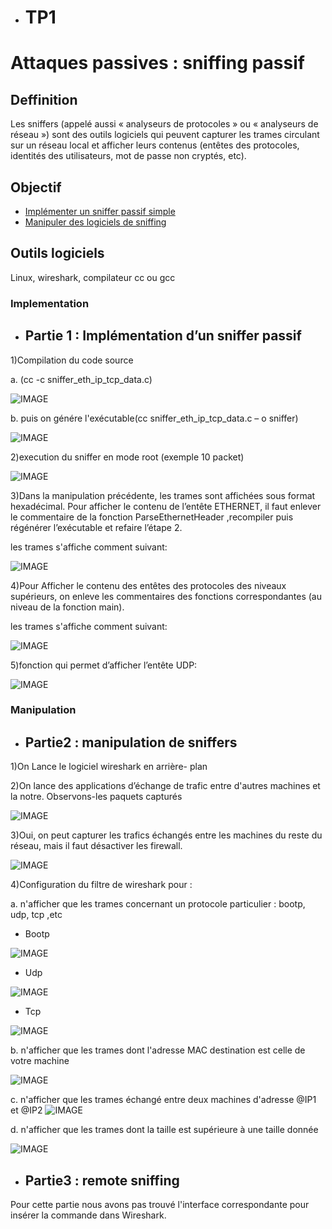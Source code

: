 - # TP1

# Attaques passives : sniffing passif

## Deffinition

Les sniffers (appelé aussi « analyseurs de protocoles » ou « analyseurs de réseau ») sont des outils logiciels qui peuvent capturer les trames circulant sur un réseau local et afficher leurs contenus (entêtes des protocoles, identités des utilisateurs, mot de passe non cryptés, etc).

## Objectif

- [Implémenter un sniffer passif simple](#implementation)
- [Manipuler des logiciels de sniffing](#manipulation)

## Outils logiciels

Linux, wireshark, compilateur cc ou gcc

### Implementation

- ## Partie 1 : Implémentation d’un sniffer passif

1)Compilation du code source 

a. (cc -c sniffer_eth_ip_tcp_data.c)
    
![IMAGE](codesource.jpeg)

b. puis on génére l'exécutable(cc sniffer_eth_ip_tcp_data.c – o sniffer)

![IMAGE](exec.jpeg)

2)execution du sniffer en mode root (exemple 10 packet)

![IMAGE](testsnif.jpeg)

3)Dans la manipulation précédente, les trames sont affichées sous format hexadécimal. Pour
afficher le contenu de l’entête ETHERNET, il faut enlever le commentaire de la fonction
ParseEthernetHeader ,recompiler puis régénérer l’exécutable et refaire l’étape 2.

les trames s'affiche comment suivant:

![IMAGE](comment3.jpeg)

4)Pour Afficher le contenu des entêtes des protocoles des niveaux supérieurs, on enleve les
commentaires des fonctions correspondantes (au niveau de la fonction main).

les trames s'affiche comment suivant:

![IMAGE](comment44.jpeg)

5)fonction qui permet d’afficher l’entête UDP:

 ![IMAGE](fonctionudp.jpeg)

### Manipulation

- ## Partie2 : manipulation de sniffers

1)On Lance le logiciel wireshark en arrière- plan

2)On lance des applications d’échange de trafic entre d'autres machines et la notre. Observons-les
paquets capturés

![IMAGE](echangeip.jpeg)

3)Oui, on peut capturer les trafics échangés entre les machines du reste du réseau, mais il faut désactiver les firewall.

![IMAGE](echangeipp.jpeg)

4)Configuration du filtre de wireshark pour :

 a. n'afficher que les trames concernant un protocole particulier : bootp, udp, tcp ,etc
  
  - Bootp
    
![IMAGE](bootp.jpeg)
  
   - Udp
    
![IMAGE](udp.jpeg)

   - Tcp

![IMAGE](tcp.jpeg)

 b. n'afficher que les trames dont l'adresse MAC destination est celle de votre machine
 
 ![IMAGE](dst1.jpeg)
 
 c. n'afficher que les trames échangé entre deux machines d'adresse @IP1 et @IP2
  ![IMAGE](ip1ip2.jpeg)

 
 d. n'afficher que les trames dont la taille est supérieure à une taille donnée

![IMAGE](frameln.jpeg)
 
- ## Partie3 : remote sniffing

Pour cette partie nous avons pas trouvé l'interface correspondante pour insérer la commande dans Wireshark. 
